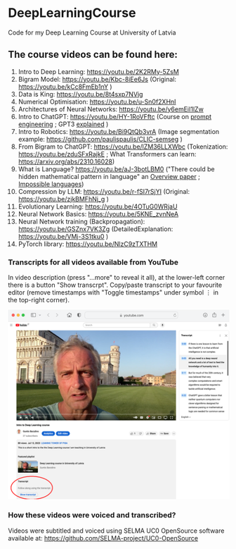 # DeepLearningCourse
Code for my Deep Learning Course at University of Latvia

## The course videos can be found here:
1. Intro to Deep Learning: https://youtu.be/2K2RMy-5ZsM
2. Bigram Model: https://youtu.be/Kbc-8iEe6Js (Original: https://youtu.be/kCc8FmEb1nY ) 
3. Data is King: https://youtu.be/8t4sxp7NVjg
4. Numerical Optimisation: https://youtu.be/u-Sn0f2XHnI
5. Architectures of Neural Networks: https://youtu.be/y6emEiI1lZw
6. Intro to ChatGPT: https://youtu.be/HY-1RoVFftc (Course on [prompt engineering](https://github.com/microsoft/generative-ai-for-beginners ) ; GPT3 [explained](https://www.youtube.com/watch?v=0ZVOmBp29E0) )
7. Intro to Robotics: https://youtu.be/Bi9QtQb3vrA (Image segmentation example: https://github.com/paulispaulis/CLIC-semseg )
8. From Bigram to ChatGPT: https://youtu.be/lZM36LLXWbc (Tokenization: https://youtu.be/zduSFxRajkE ; What Transformers can learn: https://arxiv.org/abs/2310.16028)
9. What is Language? https://youtu.be/aJ-3botLBM0 ("There could be hidden mathematical pattern in language" an [Overview paper](https://www.technologyreview.com/2024/03/04/1089403/large-language-models-amazing-but-nobody-knows-why/) ; [Impossible languages](https://arxiv.org/abs/2401.06416))
10. Compression by LLM: https://youtu.be/r-fSI7rSjYI (Original: https://youtu.be/zjkBMFhNj_g )
11. Evolutionary Learning: https://youtu.be/4OTuG0WRjaU
12. Neural Network Basics: https://youtu.be/5KNE_zvnNeA
13. Neural Network training (Backpropagation): https://youtu.be/GSZnx7VK3Zg (DetailedExplanation: https://youtu.be/VMj-3S1tku0 )
14. PyTorch library: https://youtu.be/NlzC9zTXTHM
<!-- 
16. PromptEngineering (using LLMs):
17. HuggingFace (using DNNs):
-->

### Transcripts for all videos available from YouTube
In video description (press "...more" to reveal it all), at the lower-left corner there is a button "Show transcrpt". 
Copy/paste transcript to your favourite editor (remove timestamps with "Toggle timestamps" under symbol ⋮ in the top-right corner).
<!-- The transcript will appear in the top-right section. The three dots in the top-right corner "Toggle timestamps" - you may want to remove timestamps before copy/paste them to your favorite text editor. Transcript languages are switched with the drop-down list below the transcript. -->

<img src="transcript.png" width="600">

### How these videos were voiced and transcribed?

Videos were subtitled and voiced using SELMA UC0 OpenSource software available at: https://github.com/SELMA-project/UC0-OpenSource

